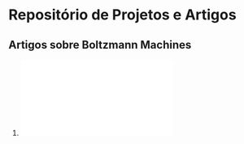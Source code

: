 # Repositório de Projetos e Artigos

## Artigos sobre Boltzmann Machines

1. ![intro](/articles/boltzmann_machines_01.md)